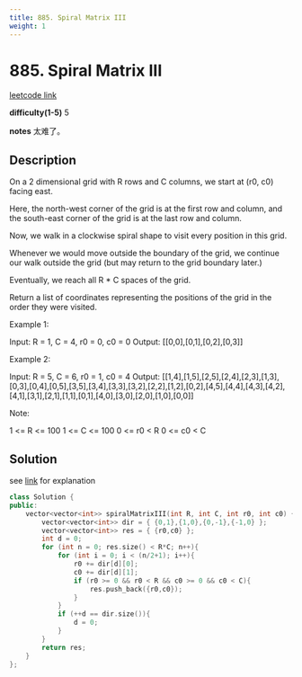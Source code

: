 ```yaml
---
title: 885. Spiral Matrix III
weight: 1
---
```

# 885. Spiral Matrix III
[leetcode link](https://leetcode.com/problems/spiral-matrix-iii/)

**difficulty(1-5)** 
5

**notes** 
太难了。

## Description
On a 2 dimensional grid with R rows and C columns, we start at (r0, c0) facing east.

Here, the north-west corner of the grid is at the first row and column, and the south-east corner of the grid is at the last row and column.

Now, we walk in a clockwise spiral shape to visit every position in this grid. 

Whenever we would move outside the boundary of the grid, we continue our walk outside the grid (but may return to the grid boundary later.) 

Eventually, we reach all R * C spaces of the grid.

Return a list of coordinates representing the positions of the grid in the order they were visited.

 

Example 1:

Input: R = 1, C = 4, r0 = 0, c0 = 0
Output: [[0,0],[0,1],[0,2],[0,3]]


 

Example 2:

Input: R = 5, C = 6, r0 = 1, c0 = 4
Output: [[1,4],[1,5],[2,5],[2,4],[2,3],[1,3],[0,3],[0,4],[0,5],[3,5],[3,4],[3,3],[3,2],[2,2],[1,2],[0,2],[4,5],[4,4],[4,3],[4,2],[4,1],[3,1],[2,1],[1,1],[0,1],[4,0],[3,0],[2,0],[1,0],[0,0]]


 

Note:

1 <= R <= 100
1 <= C <= 100
0 <= r0 < R
0 <= c0 < C

## Solution

see [link](https://leetcode.com/problems/spiral-matrix-iii/discuss/158970/C%2B%2BJavaPython-112233-Steps) for explanation

```c++
class Solution {
public:
    vector<vector<int>> spiralMatrixIII(int R, int C, int r0, int c0) {
        vector<vector<int>> dir = { {0,1},{1,0},{0,-1},{-1,0} };
        vector<vector<int>> res = { {r0,c0} };
        int d = 0;
        for (int n = 0; res.size() < R*C; n++){
            for (int i = 0; i < (n/2+1); i++){
                r0 += dir[d][0];
                c0 += dir[d][1];
                if (r0 >= 0 && r0 < R && c0 >= 0 && c0 < C){
                    res.push_back({r0,c0});
                }
            }
            if (++d == dir.size()){
                d = 0;
            }
        }
        return res;
    }
};
``` 


